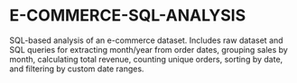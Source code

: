 # E-COMMERCE-SQL-ANALYSIS
SQL-based analysis of an e-commerce dataset. Includes raw dataset and SQL queries for extracting month/year from order dates, grouping sales by month, calculating total revenue, counting unique orders, sorting by date, and filtering by custom date ranges.
